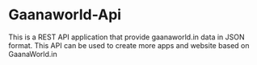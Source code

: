 # Gaanaworld-Api
This is a REST API application that provide gaanaworld.in data in JSON format. This API can be used to create more apps and website based on GaanaWorld.in
